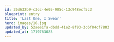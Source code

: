 ```yaml
---
id: 35d632b9-c3cc-4e05-905c-13c948ecf5c3
blueprint: entry
title: 'Last One, I Swear'
hero: images/16.jpg
updated_by: 52aee1fa-dbdd-41e2-8f93-3c6f04cf7803
updated_at: 1719763085
---
```

